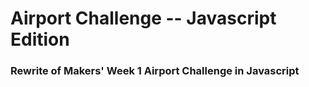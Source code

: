 # Airport Challenge -- Javascript Edition

### Rewrite of Makers' Week 1 Airport Challenge in Javascript
